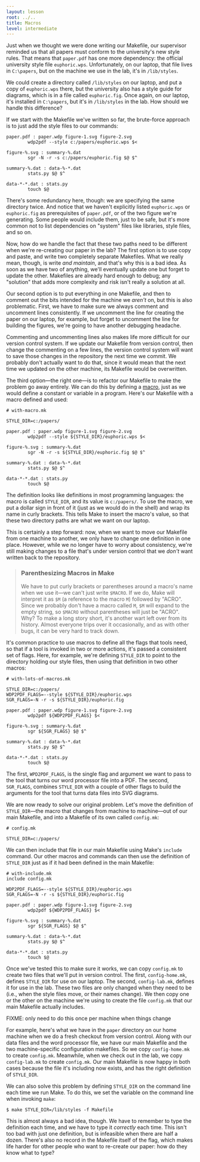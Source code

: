 ```yaml
---
layout: lesson
root: ../..
title: Macros
level: intermediate
---
```

Just when we thought we were done writing our Makefile,
our supervisor reminded us that all papers must conform to the university's new style rules.
That means that `paper.pdf` has one more dependency: the official university style file `euphoric.wps`.
Unfortunately, on our laptop, that file lives in `C:\papers`,
but on the machine we use in the lab, it's in `/lib/styles`.

We could create a directory called `/lib/styles` on our laptop,
and put a copy of `euphoric.wps` there,
but the university also has a style guide for diagrams, which is in a file called `euphoric.fig`.
Once again, on our laptop, it's installed in `C:\papers`,
but it's in `/lib/styles` in the lab.
How should we handle this difference?

If we start with the Makefile we've written so far,
the brute-force approach is to just add the style files to our commands:

    paper.pdf : paper.wdp figure-1.svg figure-2.svg
            wdp2pdf --style c:/papers/euphoric.wps $<

    figure-%.svg : summary-%.dat
            sgr -N -r -s c:/papers/euphoric.fig $@ $^

    summary-%.dat : data-%-*.dat
            stats.py $@ $^

    data-*-*.dat : stats.py
            touch $@

There's some redundancy here, though: we are specifying the same directory twice.
And notice that we haven't explicitly listed `euphoric.wps` or `euphoric.fig`
as prerequisites of `paper.pdf`,
or of the two figure we're generating.
Some people would include them, just to be safe,
but it's more common not to list dependencies on "system" files
like libraries, style files, and so on.

Now, how do we handle the fact that these two paths need to be different when we're re-creating our paper in the lab?
The first option is to use copy and paste, and write two completely separate Makefiles.
What we really mean, though, is write *and maintain*, and that's why this is a bad idea.
As soon as we have two of anything, we'll eventually update one but forget to update the other.
Makefiles are already hard enough to debug;
any "solution" that adds more complexity and risk isn't really a solution at all.

Our second option is to put everything in one Makefile, and then to comment out the bits intended for the machine we *aren't* on,
but this is also problematic.
First, we have to make sure we always comment and uncomment lines consistently.
If we uncomment the line for creating the paper on our laptop, for example, but forget to uncomment the line for building the figures,
we're going to have another debugging headache.

Commenting and uncommenting lines also makes life more difficult for our version control system.
If we update our Makefile from version control, then change the commenting on a few lines,
the version control system will want to save those changes in the repository the next time we commit.
We probably don't actually want to do that, since it would mean that the next time we updated on the other machine,
its Makefile would be overwritten.

The third option&mdash;the right one&mdash;is to refactor our Makefile to make the problem go away entirely.
We can do this by defining a [macro](../../gloss.html#macro), just as we would define a constant or variable in a program.
Here's our Makefile with a macro defined and used:

    # with-macro.mk

    STYLE_DIR=c:/papers/

    paper.pdf : paper.wdp figure-1.svg figure-2.svg
            wdp2pdf --style ${STYLE_DIR}/euphoric.wps $<

    figure-%.svg : summary-%.dat
            sgr -N -r -s ${STYLE_DIR}/euphoric.fig $@ $^

    summary-%.dat : data-%-*.dat
            stats.py $@ $^

    data-*-*.dat : stats.py
            touch $@

The definition looks like definitions in most programming languages:
the macro is called `STYLE_DIR`, and its value is `c:/papers/`.
To use the macro, we put a dollar sign in front of it (just as we would do in the shell) and wrap its name in curly brackets.
This tells Make to insert the macro's value, so that these two directory paths are what we want on our laptop.

This is certainly a step forward:
now, when we want to move our Makefile from one machine to another, we only have to change one definition in one place.
However, while we no longer have to worry about consistency,
we're still making changes to a file that's under version control that we *don't* want written back to the repository.

> ### Parenthesizing Macros in Make
>
> We have to put curly brackets or parentheses around a macro's name when we use it&mdash;we can't just write `$MACRO`.
> If we do, Make will interpret it as `$M` (a reference to the macro `M`) followed by "ACRO".
> Since we probably don't have a macro called `M`, `$M` will expand to the empty string,
> so `$MACRO` without parentheses will just be "ACRO".
> Why?
> To make a long story short, it's another wart left over from its history.
> Almost everyone trips over it occasionally, and as with other bugs, it can be very hard to track down.

It's common practice to use macros to define all the flags that tools need,
so that if a tool is invoked in two or more actions,
it's passed a consistent set of flags.
Here, for example, we're defining `STYLE_DIR` to point to the directory holding our style files,
then using that definition in two other macros:

    # with-lots-of-macros.mk

    STYLE_DIR=c:/papers/
    WDP2PDF_FLAGS=--style ${STYLE_DIR}/euphoric.wps
    SGR_FLAGS=-N -r -s ${STYLE_DIR}/euphoric.fig

    paper.pdf : paper.wdp figure-1.svg figure-2.svg
            wdp2pdf ${WDP2PDF_FLAGS} $<

    figure-%.svg : summary-%.dat
            sgr ${SGR_FLAGS} $@ $^

    summary-%.dat : data-%-*.dat
            stats.py $@ $^

    data-*-*.dat : stats.py
            touch $@

The first, `WPD2PDF_FLAGS`,
is the single flag and argument we want to pass to the tool that turns our word processor file into a PDF.
The second, `SGR_FLAGS`, combines `STYLE_DIR` with a couple of other flags
to build the arguments for the tool that turns data files into SVG diagrams.

We are now ready to solve our original problem.
Let's move the definition of `STYLE_DIR`&mdash;the macro that changes from machine to machine&mdash;out of our main Makefile,
and into a Makefile of its own called `config.mk`:

    # config.mk

    STYLE_DIR=c:/papers/

We can then include that file in our main Makefile using Make's `include` command.
Our other macros and commands can then use the definition of `STYLE_DIR` just as if it had been defined in the main Makefile:

    # with-include.mk
    include config.mk

    WDP2PDF_FLAGS=--style ${STYLE_DIR}/euphoric.wps
    SGR_FLAGS=-N -r -s ${STYLE_DIR}/euphoric.fig

    paper.pdf : paper.wdp figure-1.svg figure-2.svg
            wdp2pdf ${WDP2PDF_FLAGS} $<

    figure-%.svg : summary-%.dat
            sgr ${SGR_FLAGS} $@ $^

    summary-%.dat : data-%-*.dat
            stats.py $@ $^

    data-*-*.dat : stats.py
            touch $@

Once we've tested this to make sure it works, we can copy `config.mk` to create two files that we'll put in version control.
The first, `config-home.mk`, defines `STYLE_DIR` for use on our laptop.
The second, `config-lab.mk`, defines it for use in the lab.
These two files are only changed when they need to be (i.e., when the style files move, or their names change).
We then copy one or the other on the machine we're using to create the file `config.mk`
that our main Makefile actually includes.

FIXME: only need to do this once per machine when things change

For example, here's what we have in the `paper` directory on our home machine when we do a fresh checkout from version control.
Along with our data files and the word processor file, we have our main Makefile and the two machine-specific configuration makefiles.
So we copy `config-home.mk` to create `config.mk`.
Meanwhile, when we check out in the lab, we copy `config-lab.mk` to create `config.mk`.
Our main Makefile is now happy in both cases because the file it's including now exists,
and has the right definition of `STYLE_DIR`.

We can also solve this problem by defining `STYLE_DIR` on the command line each time we run Make.
To do this, we set the variable on the command line when invoking `make`:

    $ make STYLE_DIR=/lib/styles -f Makefile

This is almost always a bad idea, though.
We have to remember to type the definition each time,
and we have to type it *correctly* each time.
This isn't too bad with just one definition, but is infeasible when there are half a dozen.
There's also no record in the Makefile itself of the flag,
which makes life harder for other people who want to re-create our paper:
how do they know what to type?